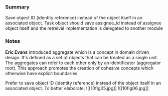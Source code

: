 ### Summary
Save object ID (identity reference) instead of the object itself in an associated object.
Task object should save assignee_id instead of assignee object itself and the retreival implementation is delegated to another module

### Notes
**Eric Evans** introduced aggregate which is a concept in domain driven design. It's defined as a set of objects that can be treated as a single unit. The aggregates can refer to each other only by an identificator (aggregator root). This approach promotes the creation of cohesive concepts which otherwise have explicit boundaries

Prefer to save object ID (identity reference) instead of the object itself in an associated object.
To better elaborate, 
![[10fig05.jpg]]
![[10fig06.jpg]]

